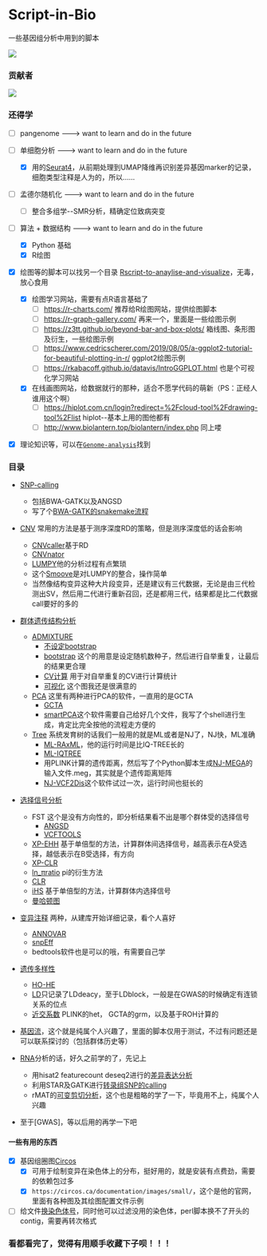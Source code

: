 # Script-in-Bio
一些基因组分析中用到的脚本

<a href="https://hits.seeyoufarm.com"><img src="https://hits.seeyoufarm.com/api/count/incr/badge.svg?url=https%3A%2F%2Fgithub.com%2FCrazzy-Rabbit%2FScript-in-Bio&count_bg=%2379C83D&title_bg=%23555555&icon=microgenetics.svg&icon_color=%23E7E7E7&title=%E8%AE%BF%E9%97%AE%E9%87%8F&edge_flat=false"/></a>

### 贡献者
<a href="https://github.com/Crazzy-Rabbit/Script-in-Bio/graphs/contributors">
  <img src="https://contrib.rocks/image?repo=Crazzy-Rabbit/Script-in-Bio" />
</a>

### 还得学
- [ ] pangenome --->  want to learn and do in the future
- [ ] 单细胞分析 --->  want to learn and do in the future
    - [X] 用的[Seurat4](https://github.com/Crazzy-Rabbit/Script-in-Bio/tree/main/docs/%E5%8D%95%E7%BB%86%E8%83%9ERNA-Seq%E5%88%86%E6%9E%90)，从前期处理到UMAP降维再识别差异基因marker的记录，细胞类型注释是人为的，所以......
- [ ] 孟德尔随机化 --->  want to learn and do in the future
    - [ ] 整合多组学--SMR分析，精确定位致病突变
- [ ] 算法 + 数据结构 --->  want to learn and do in the future
    - [x] Python 基础
    - [x] R绘图

- [X] 绘图等的脚本可以找另一个目录 [Rscript-to-anaylise-and-visualize](https://github.com/Crazzy-Rabbit/Rscript-to-anaylise-and-visualize)，无毒，放心食用
    - [X] 绘图学习网站，需要有点R语言基础了
        - [ ] https://r-charts.com/  推荐给R绘图网站，提供绘图脚本
        - [ ] https://r-graph-gallery.com/  再来一个，里面是一些绘图示例
        - [ ] https://z3tt.github.io/beyond-bar-and-box-plots/  箱线图、条形图及衍生，一些绘图示例
        - [ ] https://www.cedricscherer.com/2019/08/05/a-ggplot2-tutorial-for-beautiful-plotting-in-r/  ggplot2绘图示例
        - [ ] https://rkabacoff.github.io/datavis/IntroGGPLOT.html 也是个可视化学习网站
    - [X] 在线画图网站，给数据就行的那种，适合不愿学代码的萌新（PS：正经人谁用这个啊）
        - [ ] https://hiplot.com.cn/login?redirect=%2Fcloud-tool%2Fdrawing-tool%2Flist   hiplot--基本上用的图他都有
        - [ ] http://www.biolantern.top/biolantern/index.php   同上喽
- [x] 理论知识等，可以在[`Genome-analysis`](https://github.com/Crazzy-Rabbit/Genome-analysis)找到


### 目录
- [SNP-calling](https://github.com/Crazzy-Rabbit/Script-in-Bio/01.SnpCalling)
   - 包括BWA-GATK以及ANGSD
   - 写了个[BWA-GATK的snakemake流程](https://github.com/Crazzy-Rabbit/Script-in-Bio/tree/main/01.SnpCalling/snakemake)
- [CNV](https://github.com/Crazzy-Rabbit/Script-in-Bio/tree/main/06.CNV)
常用的方法是基于测序深度RD的策略，但是测序深度低的话会影响
   - [CNVcaller](https://github.com/Crazzy-Rabbit/Script-in-Bio/tree/main/06.CNV/CNVcaller)基于RD
   - [CNVnator](https://github.com/Crazzy-Rabbit/Script-in-Bio/tree/main/06.CNV/CNVnator)
   - [LUMPY](https://github.com/Crazzy-Rabbit/Script-in-Bio/tree/main/06.CNV/Lumpy)他的分析过程有点繁琐
   - 这个[Smoove](https://github.com/Crazzy-Rabbit/Script-in-Bio/tree/main/06.CNV/Smoove)是对LUMPY的整合，操作简单
   - 当然像结构变异这种大片段变异，还是建议有三代数据，无论是由三代检测出SV，然后用二代进行重新召回，还是都用三代，结果都是比二代数据call要好的多的
    
- [群体遗传结构分析](https://github.com/Crazzy-Rabbit/Script-in-Bio/tree/main/02.Pop_Genome)
   - [ADMIXTURE](https://github.com/Crazzy-Rabbit/Script-in-Bio/tree/main/02.Pop_Genome/Admixture)
     - [不设定bootstrap](https://github.com/Crazzy-Rabbit/Script-in-Bio/tree/main/02.Pop_Genome/Admixture/01_cal-Admixture.sh)
     - [bootstrap](https://github.com/Crazzy-Rabbit/Script-in-Bio/tree/main/02.Pop_Genome/Admixture/admixture_bootstrap.sh)
     这个的用意是设定随机数种子，然后进行自举重复，让最后的结果更合理
     - [CV计算](https://github.com/Crazzy-Rabbit/Script-in-Bio/tree/main/02.Pop_Genome/Admixture/cal_cv.sh)
     用于对自举重复的CV进行计算统计
     - [可视化](https://github.com/Crazzy-Rabbit/Script-in-Bio/tree/main/02.Pop_Genome/Admixture/03_plot-Admixture.R)
     这个图我还是很满意的
   - [PCA](https://github.com/Crazzy-Rabbit/Script-in-Bio/tree/main/02.Pop_Genome/PCA)
  这里有两种进行PCA的软件，一直用的是GCTA
     - [GCTA](https://github.com/Crazzy-Rabbit/Script-in-Bio/tree/main/02.Pop_Genome/PCA/GCTA)
     - [smartPCA](https://github.com/Crazzy-Rabbit/Script-in-Bio/tree/main/02.Pop_Genome/PCA/smartPCA)这个软件需要自己给好几个文件，我写了个shell进行生成，肯定比完全按他的流程走方便的
   - [Tree](https://github.com/Crazzy-Rabbit/Script-in-Bio/tree/main/02.Pop_Genome/Phylogenetic_tree)
  系统发育树的话我们一般用的就是ML或者是NJ了，NJ快，ML准确
     - [ML-RAxML](https://github.com/Crazzy-Rabbit/Script-in-Bio/tree/main/02.Pop_Genome/Phylogenetic_tree/RAxML(ML))，他的运行时间是比IQ-TREE长的
     - [ML-IQTREE](https://github.com/Crazzy-Rabbit/Script-in-Bio/tree/main/02.Pop_Genome/Phylogenetic_tree/iq-tree(ML))
     - 用PLINK计算的遗传距离，然后写了个Python脚本生成[NJ-MEGA](https://github.com/Crazzy-Rabbit/Script-in-Bio/tree/main/02.Pop_Genome/Phylogenetic_tree/MEGA(NJ))的输入文件.meg，其实就是个遗传距离矩阵
     - [NJ-VCF2Dis](https://github.com/Crazzy-Rabbit/Script-in-Bio/tree/main/02.Pop_Genome/Phylogenetic_tree/VCF2Dis(NJ))这个软件试过一次，运行时间也挺长的
- [选择信号分析](https://github.com/Crazzy-Rabbit/Script-in-Bio/tree/main/03.selection_signature)
  - FST
  这个是没有方向性的，即分析结果看不出是哪个群体受的选择信号
      - [ANGSD](https://github.com/Crazzy-Rabbit/Script-in-Bio/tree/main/03.selection_signature/FST%20using%20ANGSD)
      - [VCFTOOLS](https://github.com/Crazzy-Rabbit/Script-in-Bio/tree/main/03.selection_signature/Fst)
  - [XP-EHH](https://github.com/Crazzy-Rabbit/Script-in-Bio/tree/main/03.selection_signature/XP-EHH)
  基于单倍型的方法，计算群体间选择信号，越高表示在A受选择，越低表示在B受选择，有方向
  - [XP-CLR](https://github.com/Crazzy-Rabbit/Script-in-Bio/blob/main/03.selection_signature/XP-CLR.sh)
  - [ln_πratio](https://github.com/Crazzy-Rabbit/Script-in-Bio/tree/main/03.selection_signature/ln_%CF%80ratio)
  pi的衍生方法
  - [CLR](https://github.com/Crazzy-Rabbit/Script-in-Bio/tree/main/03.selection_signature/SweeD_CLR)
  - [iHS](https://github.com/Crazzy-Rabbit/Script-in-Bio/tree/main/03.selection_signature/iHS)
  基于单倍型的方法，计算群体内选择信号
  - [曼哈顿图](https://github.com/Crazzy-Rabbit/Script-in-Bio/blob/main/03.selection_signature/plot_Manhantan.R)
- [变异注释](https://github.com/Crazzy-Rabbit/Script-in-Bio/tree/main/04.Annoation)
两种，从建库开始详细记录，看个人喜好
  - [ANNOVAR](https://github.com/Crazzy-Rabbit/Script-in-Bio/tree/main/04.Annoation/Annovar)
  - [snpEff](https://github.com/Crazzy-Rabbit/Script-in-Bio/tree/main/04.Annoation/snpEff)
  - bedtools软件也是可以的哦，有需要自己学
- [遗传多样性](https://github.com/Crazzy-Rabbit/Script-in-Bio/tree/main/05.Genome_Diversity)
  - [HO-HE](https://github.com/Crazzy-Rabbit/Script-in-Bio/tree/main/05.Genome_Diversity/HO_HE)
  - [LD](https://github.com/Crazzy-Rabbit/Script-in-Bio/tree/main/05.Genome_Diversity/LD)只记录了LDdeacy，至于LDblock，一般是在GWAS的时候确定有连锁关系的位点
  - [近交系数](https://github.com/Crazzy-Rabbit/Script-in-Bio/tree/main/05.Genome_Diversity/%E8%BF%91%E4%BA%A4%E7%B3%BB%E6%95%B0)
  PLINK的het， GCTA的grm，以及基于ROH计算的

- [基因流](https://github.com/Crazzy-Rabbit/Script-in-Bio/tree/main/02.Gene_flow)，这个就是纯属个人兴趣了，里面的脚本仅用于测试，不过有问题还是可以联系探讨的（包括群体历史等）
- [RNA](https://github.com/Crazzy-Rabbit/Script-in-Bio/tree/main/07.RNA)分析的话，好久之前学的了，先记上
  - 用hisat2 featurecount deseq2进行的[差异表达分析](https://github.com/Crazzy-Rabbit/Script-in-Bio/tree/main/07.RNA/RNA-DEG)
  - 利用STAR及GATK进行[转录组SNP的calling](https://github.com/Crazzy-Rabbit/Script-in-Bio/tree/main/07.RNA/RNA-SNPcalling)
  - rMAT的[可变剪切分析](https://github.com/Crazzy-Rabbit/Script-in-Bio/tree/main/07.RNA/RNA-AS)，这个也是粗略的学了一下，毕竟用不上，纯属个人兴趣

- 至于[GWAS]，等以后用的再学一下吧

#### 一些有用的东西 
- [x] 基因组圈图[Circos](https://github.com/Crazzy-Rabbit/Script-in-Bio/tree/main/%E4%B8%80%E4%BA%9B%E8%BD%AF%E4%BB%B6%E7%94%A8%E6%B3%95/circos%E7%BB%98%E5%88%B6%E5%9F%BA%E5%9B%A0%E7%BB%84%E5%9C%88%E5%9B%BE)
    - [x] 可用于绘制变异在染色体上的分布，挺好用的，就是安装有点费劲，需要的依赖包过多
    - [x] `https://circos.ca/documentation/images/small/`，这个是他的官网，里面有各种图及其绘图配置文件示例

- [ ] 给文件[换染色体号](https://github.com/Crazzy-Rabbit/Script-in-Bio/tree/main/%E6%9C%89%E7%94%A8%E7%9A%84%E8%84%9A%E6%9C%AC/%E6%8D%A2%E6%9F%93%E8%89%B2%E4%BD%93%E5%8F%B7)，同时他可以过滤没用的染色体，perl脚本换不了开头的contig，需要再转次格式

### 看都看完了，觉得有用顺手收藏下子呗！！！
  
     
